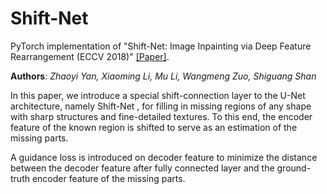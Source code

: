 # Shift-Net

PyTorch implementation of "Shift-Net: Image Inpainting via Deep Feature Rearrangement (ECCV 2018)" [[Paper]](https://arxiv.org/abs/1801.09392).

**Authors**: _Zhaoyi Yan, Xiaoming Li, Mu Li, Wangmeng Zuo, Shiguang Shan_

In this paper, we introduce a special shift-connection layer to the U-Net architecture, namely Shift-Net , for filling in missing regions of any shape with sharp structures and fine-detailed textures. To this end, the encoder feature of the known region is shifted to serve as an estimation of the missing parts.

A guidance loss is introduced on decoder feature to minimize the distance between the decoder feature after fully connected layer and the ground-truth encoder feature of the missing parts.
